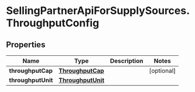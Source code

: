 # SellingPartnerApiForSupplySources.ThroughputConfig

## Properties
Name | Type | Description | Notes
------------ | ------------- | ------------- | -------------
**throughputCap** | [**ThroughputCap**](ThroughputCap.md) |  | [optional] 
**throughputUnit** | [**ThroughputUnit**](ThroughputUnit.md) |  | 



